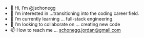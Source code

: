 - 👋 Hi, I’m @jschonegg
- 👀 I’m interested in ...transitioning into the coding career field. 
- 🌱 I’m currently learning ... full-stack engineering.
- 💞️ I’m looking to collaborate on ... creating new code
- 📫 How to reach me ... schonegg.jordan@gmail.com

<!---
jschonegg/jschonegg is a ✨ special ✨ repository because its `README.md` (this file) appears on your GitHub profile.
You can click the Preview link to take a look at your changes.
--->
